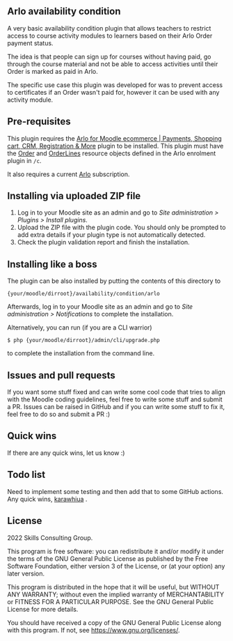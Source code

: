## Arlo availability condition ##

A very basic availability condition plugin that allows teachers to restrict access to course activity modules to learners based on their Arlo Order payment status.

The idea is that people can sign up for courses without having paid, go through the course material and not be able to access activities until their Order is marked
as paid in Arlo.

The specific use case this plugin was developed for was to prevent access to certificates if an Order wasn't paid for, however it can be used with any activity module.

## Pre-requisites ##

This plugin requires the [Arlo for Moodle ecommerce | Payments, Shopping cart, CRM, Registration & More](https://moodle.org/plugins/enrol_arlo) plugin to be installed. This plugin
must have the [Order](https://developer.arlo.co/doc/api/2012-02-01/auth/resources/orders) and [OrderLines](https://developer.arlo.co/doc/api/2012-02-01/auth/resources/orderlines)
resource objects defined in the Arlo enrolment plugin in `/c`.

It also requires a current [Arlo](https://www.arlo.co/contact) subscription.

## Installing via uploaded ZIP file ##

1. Log in to your Moodle site as an admin and go to _Site administration >
   Plugins > Install plugins_.
2. Upload the ZIP file with the plugin code. You should only be prompted to add
   extra details if your plugin type is not automatically detected.
3. Check the plugin validation report and finish the installation.

## Installing like a boss ##

The plugin can be also installed by putting the contents of this directory to

    {your/moodle/dirroot}/availability/condition/arlo

Afterwards, log in to your Moodle site as an admin and go to _Site administration >
Notifications_ to complete the installation.

Alternatively, you can run (if you are a CLI warrior)

    $ php {your/moodle/dirroot}/admin/cli/upgrade.php

to complete the installation from the command line.

## Issues and pull requests ##

If you want some stuff fixed and can write some cool code that tries to align with the Moodle coding guidelines, feel free to write some stuff and submit a PR.
Issues can be raised in GitHub and if you can write some stuff to fix it, feel free to do so and submit a PR :)

## Quick wins ##

If there are any quick wins, let us know :)

## Todo list ##

Need to implement some testing and then add that to some GitHub actions.
Any quick wins, [karawhiua](https://maoridictionary.co.nz/search?idiom=&phrase=&proverb=&loan=&histLoanWords=&keywords=karawhiua) .

## License ##

2022 Skills Consulting Group.

This program is free software: you can redistribute it and/or modify it under the terms of the GNU General Public License as published by the Free Software Foundation,
either version 3 of the License, or (at your option) any later version.

This program is distributed in the hope that it will be useful, but WITHOUT ANY WARRANTY; without even the implied warranty of MERCHANTABILITY or FITNESS FOR A PARTICULAR PURPOSE.
See the GNU General Public License for more details.

You should have received a copy of the GNU General Public License along with this program. If not, see https://www.gnu.org/licenses/.